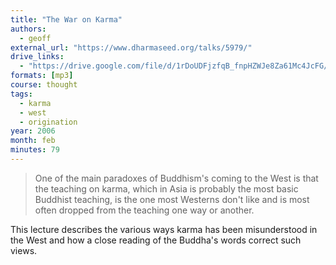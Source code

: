 ```yaml
---
title: "The War on Karma"
authors:
  - geoff
external_url: "https://www.dharmaseed.org/talks/5979/"
drive_links:
  - "https://drive.google.com/file/d/1rDoUDFjzfqB_fnpHZWJe8Za61Mc4JcFG/view?usp=drive_link"
formats: [mp3]
course: thought 
tags:
  - karma
  - west
  - origination
year: 2006
month: feb
minutes: 79
---
```


> One of the main paradoxes of Buddhism's coming to the West is that the teaching on karma, which in Asia is probably the most basic Buddhist teaching, is the one most Westerns don't like and is most often dropped from the teaching one way or another.

This lecture describes the various ways karma has been misunderstood in the West and how a close reading of the Buddha's words correct such views.

